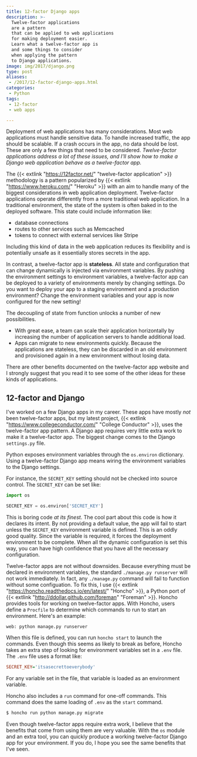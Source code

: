 ```yaml
---
title: 12-factor Django apps
description: >-
  Twelve-factor applications
  are a pattern
  that can be applied to web applications
  for making deployment easier.
  Learn what a twelve-factor app is
  and some things to consider
  when applying the pattern
  to Django applications.
image: img/2017/django.png
type: post
aliases:
 - /2017/12-factor-django-apps.html
categories:
 - Python
tags:
 - 12-factor
 - web apps

---
```


Deployment of web applications
has many considerations.
Most web applications must handle sensitive data.
To handle increased traffic,
the app should be scalable.
If a crash occurs
in the app,
no data should be lost.
These are only a few things
that need to be considered.
*Twelve-factor applications address a lot
of these issues,
and I'll show how to make a Django web application
behave as a twelve-factor app.*

The {{< extlink "https://12factor.net/" "twelve-factor application" >}} methodology
is a pattern popularized by {{< extlink "https://www.heroku.com/" "Heroku" >}}
with an aim
to handle many of the biggest considerations
in web application deployment.
Twelve-factor applications operate differently
from a more traditional web application.
In a traditional environment,
the state of the system
is often baked in
to the deployed software.
This state could include information
like:

* database connections
* routes to other services such as Memcached
* tokens to connect with external services like Stripe

Including this kind of data
in the web application
reduces its flexibility
and is potentially unsafe
as it essentially stores secrets
in the app.

In contrast,
a twelve-factor app is **stateless**.
All state and configuration that can change dynamically
is injected via environment variables.
By pushing the environment settings
to environment variables,
a twelve-factor app can be deployed
to a variety of environments
merely by changing settings.
Do you want to deploy your app to a staging environment
and a production environment?
Change the environment variables
and your app is now configured for the new setting!

The decoupling of state from function
unlocks a number of new possibilities.

* With great ease,
  a team can scale their application horizontally
  by increasing the number of application servers
  to handle additional load.
* Apps can migrate to new environments quickly.
  Because the applications are stateless,
  they can be discarded in an old environment
  and provisioned again in a new environment
  without losing data.

There are other benefits documented
on the twelve-factor app website
and I strongly suggest that you read it
to see some of the other ideas
for these kinds of applications.

## 12-factor and Django

I've worked on a few Django apps
in my career.
These apps have mostly *not* been twelve-factor apps,
but my latest project,
{{< extlink "https://www.collegeconductor.com/" "College Conductor" >}},
uses the twelve-factor app pattern.
A Django app requires very little extra work
to make it a twelve-factor app.
The biggest change comes to the Django `settings.py` file.

Python exposes environment variables
through the `os.environ` dictionary.
Using a twelve-factor Django app means
wiring the environment variables to the Django settings.

For instance,
the `SECRET_KEY` setting should not be checked into source control.
The `SECRET_KEY` can be set like:

```python
import os

SECRET_KEY = os.environ['SECRET_KEY']
```

This is boring code
*at its finest*.
The cool part about this code
is how it declares its intent.
By not providing a default value,
the app will fail to start
unless the `SECRET_KEY` environment variable is defined.
This is an oddly good quality.
Since the variable is required,
it forces the deployment environment
to be complete.
When all the dynamic configuration is set this way,
you can have high confidence
that you have all the necessary configuration.

Twelve-factor apps are not without downsides.
Because everything must be declared in environment variables,
the standard `./manage.py runserver` will not work immediately.
In fact,
any `./manage.py` command will fail to function
without some configuation.
To fix this,
I use {{< extlink "https://honcho.readthedocs.io/en/latest/" "Honcho" >}},
a Python port of {{< extlink "http://ddollar.github.com/foreman" "Foreman" >}}.
Honcho provides tools for working
on twelve-factor apps.
With Honcho,
users define a `Procfile`
to determine which commands to run
to start an environment.
Here's an example:

```text
web: python manage.py runserver
```

When this file is defined,
you can run `honcho start`
to launch the commands.
Even though this seems as likely to break as before,
Honcho takes an extra step of looking
for environment variables
set in a `.env` file.
The `.env` file uses a format like:

```ini
SECRET_KEY='itsasecrettoeverybody'
```

For any variable set
in the file,
that variable is loaded
as an environment variable.

Honcho also includes a `run` command
for one-off commands.
This command does the same loading of `.env`
as the `start` command.

```bash
$ honcho run python manage.py migrate
```

Even though twelve-factor apps require extra work,
I believe that the benefits
that come from using them are very valuable.
With the `os` module
and an extra tool,
you can quickly produce a working twelve-factor Django app
for your environment.
If you do,
I hope you see the same benefits
that I've seen.
